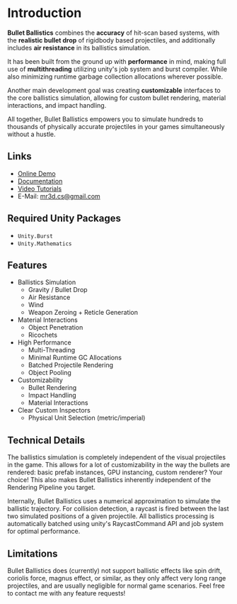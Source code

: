 # Introduction

**Bullet Ballistics** combines the **accuracy** of hit-scan based systems, with the **realistic bullet drop** of rigidbody based projectiles, and additionally includes **air resistance** in its ballistics simulation.

It has been built from the ground up with **performance** in mind, making full use of **multithreading** utilizing unity's job system and burst compiler.
While also minimizing runtime garbage collection allocations wherever possible.

Another main development goal was creating **customizable** interfaces to the core ballistics simulation, allowing for custom bullet rendering, material interactions, and impact handling.

All together, Bullet Ballistics empowers you to simulate hundreds to thousands of physically accurate projectiles in your games simultaneously without a hustle.

## Links

- [Online Demo](https://christianschott.github.io/demos/ballistics/index.html)
- [Documentation](https://christianschott.github.io/docs/ballistics/book/index.html)
- [Video Tutorials](https://youtube.com/playlist?list=PLH6XAuNbhBuvQNtq6kag7_sbsSytAm0ft)
- E-Mail: [mr3d.cs@gmail.com](mailto:mr3d.cs@gmail.com)

## Required Unity Packages

- `Unity.Burst`
- `Unity.Mathematics`


## Features

- Ballistics Simulation
    - Gravity / Bullet Drop
    - Air Resistance
    - Wind
    - Weapon Zeroing + Reticle Generation
- Material Interactions
    - Object Penetration
    - Ricochets
- High Performance
    - Multi-Threading
    - Minimal Runtime GC Allocations
    - Batched Projectile Rendering
    - Object Pooling
- Customizability
    - Bullet Rendering
    - Impact Handling
    - Material Interactions
- Clear Custom Inspectors
    - Physical Unit Selection (metric/imperial)


## Technical Details
The ballistics simulation is completely independent of the visual projectiles in the game.
This allows for a lot of customizability in the way the bullets are rendered: basic prefab instances, GPU instancing, custom renderer? Your choice!
This also makes Bullet Ballistics inherently independent of the Rendering Pipeline you target.

Internally, Bullet Ballistics uses a numerical approximation to simulate the ballistic trajectory.
For collision detection, a raycast is fired between the last two simulated positions of a given projectile.
All ballistics processing is automatically batched using unity's RaycastCommand API and job system for optimal performance.

## Limitations
Bullet Ballistics does (currently) not support ballistic effects like spin drift, coriolis force, magnus effect, or similar, as they only affect very long range projectiles, and are usually negligible for normal game scenarios.
Feel free to contact me with any feature requests!